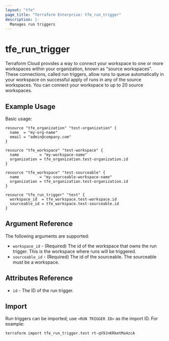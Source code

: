 ```yaml
---
layout: "tfe"
page_title: "Terraform Enterprise: tfe_run_trigger"
description: |-
  Manages run triggers
---
```


# tfe_run_trigger

Terraform Cloud provides a way to connect your workspace to one or more workspaces within your organization, 
known as "source workspaces". These connections, called run triggers, allow runs to queue automatically in 
your workspace on successful apply of runs in any of the source workspaces. You can connect your workspace 
to up to 20 source workspaces.

## Example Usage

Basic usage:

```hcl
resource "tfe_organization" "test-organization" {
  name  = "my-org-name"
  email = "admin@company.com"
}

resource "tfe_workspace" "test-workspace" {
  name         = "my-workspace-name"
  organization = tfe_organization.test-organization.id
}

resource "tfe_workspace" "test-sourceable" {
  name         = "my-sourceable-workspace-name"
  organization = tfe_organization.test-organization.id
}

resource "tfe_run_trigger" "test" {
  workspace_id  = tfe_workspace.test-workspace.id
  sourceable_id = tfe_workspace.test-sourceable.id
}
```

## Argument Reference

The following arguments are supported:

* `workspace_id` - (Required) The id of the workspace that owns the run trigger. This is the 
  workspace where runs will be triggered.
* `sourceable_id` - (Required) The id of the sourceable. The sourceable must be a workspace.

## Attributes Reference

* `id` - The ID of the run trigger.

## Import

Run triggers can be imported; use `<RUN TRIGGER ID>` as the import ID. For example:

```shell
terraform import tfe_run_trigger.test rt-qV9JnKRkmtMa4zcA
```
